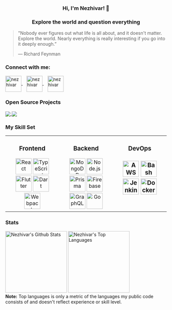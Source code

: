 <h3 align="center">Hi, I'm Nezhivar! 👋</h1>
<h3 align="center">Explore the world and question everything</h3>

> "Nobody ever figures out what life is all about, and it doesn't matter.
> Explore the world. Nearly everything is really interesting if you go into it
> deeply enough.” 
> 
> ― Richard Feynman
 
<h3 align="left">Connect with me:</h3>
<p align="left">
  <a href="https://stackoverflow.com/users/18584757/nezhivar" target="blank">
    <img 
      align="center" 
      src="https://raw.githubusercontent.com/rahuldkjain/github-profile-readme-generator/master/src/images/icons/Social/stack-overflow.svg" 
      alt="nezhivar" 
      height="50" 
      width="50" 
     />
  </a>
  &nbsp;&nbsp;
  <a href="https://www.leetcode.com/nezhivar" target="blank">
    <img 
      align="center" 
      src="https://raw.githubusercontent.com/rahuldkjain/github-profile-readme-generator/master/src/images/icons/Social/leet-code.svg" 
      alt="nezhivar" 
      height="50" 
      width="50" 
    />
  </a>
  &nbsp;&nbsp;
  <a href="https://www.codewars.com/users/nezhivar" target="blank">
    <img 
      align="center" 
      src="https://docs.codewars.com/logo.svg" 
      alt="nezhivar" 
      height="50" 
      width="50" 
    />
  </a>
</p>

<h3 align="left">Open Source Projects</h3>

<a href="https://github.com/nezhivar/nezhOS">
  <img align="center" src="https://github-readme-stats-sigma-five.vercel.app/api/pin/?username=nezhivar&repo=nezhOS&theme=tokyonight&hide_border=true)](https://github.com/anuraghazra/github-readme-stats" />
</a>
<a href="https://github.com/nezhivar/userstyles">
  <img align="center" src="https://github-readme-stats-sigma-five.vercel.app/api/pin/?username=nezhivar&repo=userstyles&theme=tokyonight&hide_border=true)](https://github.com/anuraghazra/github-readme-stats" />
</a>

<br />

<h3 align="left">My Skill Set</h3>
<table>
  <tr>
    <td valign="top" width="33%">
      <h3 align="center">Frontend</h3>
      <div align="center">
        <img
          src="https://profilinator.rishav.dev/skills-assets/react-original-wordmark.svg"
          alt="React"
          height="50"
        />
        <img
          src="https://profilinator.rishav.dev/skills-assets/typescript-original.svg"
          alt="TypeScript"
          height="50"
        />
        <img
          src="https://profilinator.rishav.dev/skills-assets/flutterio-icon.svg"
          alt="Flutter"
          height="50"
        />
        <img
          src="https://profilinator.rishav.dev/skills-assets/dartlang-icon.svg"
          alt="Dart"
          height="50"
        />
        <img
          src="https://profilinator.rishav.dev/skills-assets/webpack-original.svg"
          alt="Webpack"
          height="50"
        />
      </div>
    </td>
    <td valign="top" width="33%">
      <h3 align="center">Backend</h3>
      <div align="center">
        <img
          src="https://cdn.icon-icons.com/icons2/2415/PNG/512/mongodb_plain_wordmark_logo_icon_146423.png"
          alt="MongoDB"
          height="50"
        />
        <img
          src="https://upload.wikimedia.org/wikipedia/commons/thumb/d/d9/Node.js_logo.svg/1280px-Node.js_logo.svg.png"
          alt="Node.js"
          height="50"
        />
        <img
          src="https://profilinator.rishav.dev/skills-assets/prisma.png"
          alt="Prisma"
          height="50"
        />
        <img
          src="https://profilinator.rishav.dev/skills-assets/firebase.png"
          alt="Firebase"
          height="50"
        />
        <img
          src="https://profilinator.rishav.dev/skills-assets/graphql.png"
          alt="GraphQL"
          height="50"
        />
        <img
          src="https://profilinator.rishav.dev/skills-assets/go-original.svg"
          alt="Go"
          height="50"
        />
      </div>
    </td>
    <td valign="top" width="33%">
      <h3 align="center">DevOps<h3/>
      <div align="center">
        <img
          src="https://images.ctfassets.net/lpjm8d10rkpy/6GIrtBy1QABNIFNcnyKxo1/8e651d482fe0e350280991535b171582/aws.svg"
          alt="AWS"
          height="50"
        />
        <img
          src="https://upload.wikimedia.org/wikipedia/commons/thumb/8/82/Gnu-bash-logo.svg/2560px-Gnu-bash-logo.svg.png"
          alt="Bash"
          height="50"
        />
        <img
          src="https://profilinator.rishav.dev/skills-assets/jenkins-icon.svg"
          alt="Jenkins"
          height="50"
        />
        <img
          src="https://profilinator.rishav.dev/skills-assets/docker-original-wordmark.svg"
          alt="Docker"
          height="50"
        />
      </div>
    </td>
  </tr>
</table>


<h3 align="left">Stats</h3>
<p> 
  <a href="https://github.com/anuraghazra/github-readme-stats"><img alt="Nezhivar's Github Stats" src="https://github-readme-stats-sigma-five.vercel.app/api/?username=nezhivar&show_icons=true&count_private=true&theme=tokyonight&hide_border=true&include_all_commits=true" height="192px"/></a>
  <a href="https://github.com/anuraghazra/github-readme-stats"><img alt="Nezhivar's Top Languages" src="https://github-readme-stats-sigma-five.vercel.app/api/top-langs/?username=nezhivar&langs_count=8&layout=compact&theme=tokyonight&hide_border=true&hide=Jupyter%20Notebook" height="192px"/></a>
  <br/>
  <b>Note:</b> Top languages is only a metric of the languages my public code consists of and doesn't reflect experience or skill level.
</p>
